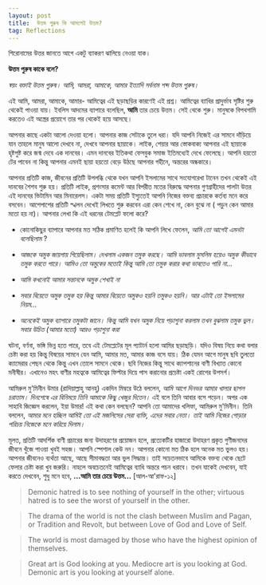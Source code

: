 ```yaml
---
layout: post
title:  উত্তম পুরুষ কি আসলেই উত্তম?
tag: Reflections
---
```



 শিরোনামের উত্তর জানতে আগে একটু ব্যাকরণ ঝালিয়ে নেওয়া যাক।

**উত্তম পুরুষ কাকে বলে?**

*স্বয়ং বক্তাই উত্তম পুরুষ। আমি, আমরা, আমাকে, আমার ইত্যাদি সর্বনাম শব্দ উত্তম পুরুষ।*

এই আমি, আমরা, আমাকে, আমার- আমিত্বের এই ছড়াছড়ির কারণেই এই প্রশ্ন। আমিত্বের ব্যাধির প্রাদুর্ভাব সৃষ্টির শুরু থেকেই পাওয়া যায়। ইবলিস আদমের ব্যাপারে বলেছিল, **আমি** তার চেয়ে উত্তম। সেই থেকে শুরু। মানুষকে বিপথগামি করতেও এই অস্ত্রের প্রয়োগে তার পর থেকেই হয়ে আসছে।

আপনার কাছে একটা আলো দেওয়া হলো। আপনার কাজ সেটাকে তুলে ধরা। যদি আপনি নিজেই এর সামনে দাঁড়িয়ে যান তাহলে মানুষ আলো দেখবে না, দেখবে আপনার ছায়াকে। লাইক, শেয়ার আর স্তোকবাক্য আপনার এই ছায়াকে হৃষ্টপুষ্ট করে জন্ম দেবে এক দানবের। এমন দানবের ইতিকথা ফেসবুক সমাজ ইতিমধ্যেই দেখে ফেলেছে। আপনি হয়তো টের পাবেন না কিন্তু আপনার এমনই ছায়া হয়তো বেড়ে উঠছে আপনার গহীনে, অন্তরের অন্ধকারে।

আপনার প্রতিটি কাজ, জীবনের প্রতিটি উপলব্ধি থেকে যখন আপনি ইসলামের সাথে সংযোগরেখা টানেন তখন থেকেই এই দানবের শৈশব শুরু হয়। প্রতিটি লাইক, প্রশংসার কমেন্ট আর বিপরীত মতের বিরুদ্ধে আপনার গুণগ্রাহীদের পালটা উত্তর এই দানবের ভিটামিন আর মিনারেলস। একটা সময় প্রতিটি ইস্যুতেই আপনি নিজের বক্তব্য প্রচারকে কর্তব্য মনে করে বসবেন। আশেপাশের প্রতিটি স্খলন দেখেই লিখতে শুরু করবেন এরা কেন শেখে না, কেন বুঝে না ( পড়ুন কেন আমার মতো হয় না)। আপনার লেখা কি এই ধরনের টেমপ্লেট ফলো করে?

- কোনোকিছুর ব্যাপারে আপনার মত সঠিক প্রমাণিত হলেই কি আপনি লিখে ফেলেন, *আমি তো আগেই এমনটা বলেছিলাম* ?


- *আজকে অমুক জায়গায় গিয়েছিলাম। দেখলাম একজন তমুক করছে। আমি ভাবলাম মুসলিম হয়েও অমুক কীভাবে তমুক করতে পারে। আমিও তো অমুকের মতোই কিন্তু আমি তো তমুক করার কথা ভাবতেও পারি না...*

- *আমি কখনোই আমার সন্তানকে অমুক শেখাই না*

-  *সবার বিয়েতে অমুক তমুক হয় কিন্তু আমার বিয়েতে অমুকও হয়নি তমুকও হয়নি। আর এটাই তো ইসলামের নিয়ম...*  

-  *অনেকেই অমুক ব্যাপারে তমুকটা জানে। কিন্তু আমি যখন অমুক নিয়ে পড়াশুনা করলাম তখন বুঝলাম তমুক ভুল। সবার উচিত (আমার মতো) আরও পড়াশুনা করা*  

ঘটনা, বর্ণনা, ভঙ্গি ভিন্ন হতে পারে, তবে এই টেমপ্লেটের মূল প্যাটার্ন হলো আমির ছড়াছড়ি। যদিও বিষয় নিয়ে কথা বলার চেষ্টা করা হয় কিন্তু বিষয়ের সামনে যেন আমি, আমার মত, আমার কাজ বসে যায়। ঠিক যেমন আগে মানুষ ছবি তুলতো ক্যামেরার পেছন থেকে কিন্তু এখন তোলে সামনে থেকে। ছবি নিজের  কিন্তু সাথে ক্যাপশানের বাণী বিখ্যাত কোনো মনীষীর। এখানেও মহৎ বাণীর মহত্বকে আমিত্বের ফিল্টার দিয়ে পাস করানোর প্রচেষ্টা একই রোগের উপসর্গ।

আমিরুল মু'মিনীন উমার (রাদিয়াল্লাহু আনহু) একদিন মিম্বরে উঠে বললেন, *আমি আগে দিনভর আমার খালার ছাগল চরাতাম। দিনশেষে এর বিনিময়ে তিনি আমাকে কিছু খেজুর দিতেন।* এই বলে তিনি আবার বসে পড়েন। অপর এক সাহাবি জিজ্ঞেস করলেন, ইয়া উমার! এই কথা কেন বলছেন? আপনি তো আমাদের খলিফা, আমিরুল মু'মিনীন। তিনি বললেন, *আমার মনে হচ্ছিল আমিই তো এই মজলিসের সেরা ব্যক্তি, এদের সবার নেতা। তাই আমি নিজের গোড়ার পরিচয় নিজেকে মনে করিয়ে দিলাম।*

মূলত, প্রতিটি আদর্শিক বাণী প্রচারের জন্য উদাহরণের প্রয়োজন হলে, প্রত্যেকটির হাজারো উদাহরণ প্রকৃত গুণীজনদের জীবনে খুঁজে পাওয়া খুবই সহজ।  আপনি স্পেশাল কেউ নন। আপনার কোনো মত ঠিক হলে অনেক মত ভুলও হয়। আপনার জীবনেও ব্যর্থতা আছে, আছে সীমাবদ্ধতা আর ভুল সিদ্ধান্ত। তাই সচেতনভাবে আমিকে বক্তব্য থেকে ছেটে ফেলার চেষ্টা করা খুব জরুরি। নাহলে অবচেতনেই আমিত্বের ব্যাধি অন্তরে পচন ধরাবে। তখন যাকেই দেখবেন, যাই করতে দেখবেন, শুধু মনে হবে, **...আমি তার চেয়ে উত্তম...** [আল-আ'রাফ-১২]


>Demonic hatred is to see nothing of yourself in the other; virtuous hatred is to see the worst of yourself in the other.


>The drama of the world is not the clash between Muslim and Pagan, or Tradition and Revolt, but between Love of God and Love of Self.

>The world is most damaged by those who have the highest opinion of themselves.

>Great art is God looking at you. Mediocre art is you looking at God. Demonic art is you looking at yourself alone.
